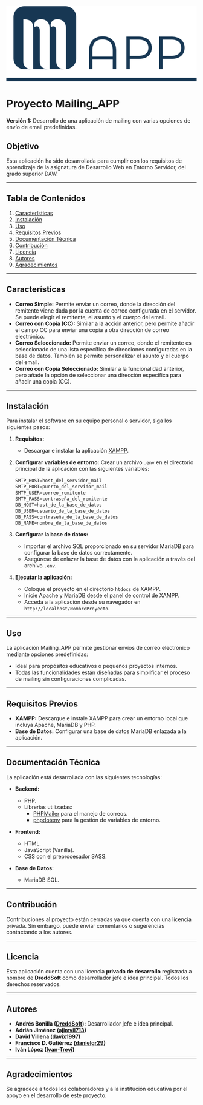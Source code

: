 <img src="assets/logo_mailing_app.svg" /> 

# Proyecto Mailing_APP

**Versión 1:** Desarrollo de una aplicación de mailing con varias opciones de envío de email predefinidas.

## Objetivo
Esta aplicación ha sido desarrollada para cumplir con los requisitos de aprendizaje de la asignatura de Desarrollo Web en Entorno Servidor, del grado superior DAW.

---

## Tabla de Contenidos
1. [Características](#características)
2. [Instalación](#instalación)
3. [Uso](#uso)
4. [Requisitos Previos](#requisitos-previos)
5. [Documentación Técnica](#documentación-técnica)
6. [Contribución](#contribución)
7. [Licencia](#licencia)
8. [Autores](#autores)
9. [Agradecimientos](#agradecimientos)

---

## Características
- **Correo Simple:** Permite enviar un correo, donde la dirección del remitente viene dada por la cuenta de correo configurada en el servidor. Se puede elegir el remitente, el asunto y el cuerpo del email.
- **Correo con Copia (CC):** Similar a la acción anterior, pero permite añadir el campo CC para enviar una copia a otra dirección de correo electrónico.
- **Correo Seleccionado:** Permite enviar un correo, donde el remitente es seleccionado de una lista específica de direcciones configuradas en la base de datos. También se permite personalizar el asunto y el cuerpo del email.
- **Correo con Copia Seleccionado:** Similar a la funcionalidad anterior, pero añade la opción de seleccionar una dirección específica para añadir una copia (CC).

---

## Instalación
Para instalar el software en su equipo personal o servidor, siga los siguientes pasos:

1. **Requisitos:**
   - Descargar e instalar la aplicación [XAMPP](https://www.apachefriends.org/index.html).

2. **Configurar variables de entorno:**
   Crear un archivo `.env` en el directorio principal de la aplicación con las siguientes variables:
   ```env
   SMTP_HOST=host_del_servidor_mail
   SMTP_PORT=puerto_del_servidor_mail
   SMTP_USER=correo_remitente
   SMTP_PASS=contraseña_del_remitente
   DB_HOST=host_de_la_base_de_datos
   DB_USER=usuario_de_la_base_de_datos
   DB_PASS=contraseña_de_la_base_de_datos
   DB_NAME=nombre_de_la_base_de_datos
   ```

3. **Configurar la base de datos:**
   - Importar el archivo SQL proporcionado en su servidor MariaDB para configurar la base de datos correctamente.
   - Asegúrese de enlazar la base de datos con la aplicación a través del archivo `.env`.

4. **Ejecutar la aplicación:**
   - Coloque el proyecto en el directorio `htdocs` de XAMPP.
   - Inicie Apache y MariaDB desde el panel de control de XAMPP.
   - Acceda a la aplicación desde su navegador en `http://localhost/NombreProyecto`.

---

## Uso
La aplicación Mailing_APP permite gestionar envíos de correo electrónico mediante opciones predefinidas:

- Ideal para propósitos educativos o pequeños proyectos internos.
- Todas las funcionalidades están diseñadas para simplificar el proceso de mailing sin configuraciones complicadas.

---

## Requisitos Previos
- **XAMPP:** Descargue e instale XAMPP para crear un entorno local que incluya Apache, MariaDB y PHP.
- **Base de Datos:** Configurar una base de datos MariaDB enlazada a la aplicación.

---

## Documentación Técnica
La aplicación está desarrollada con las siguientes tecnologías:

- **Backend:**
  - PHP.
  - Librerías utilizadas:
    - [PHPMailer](https://github.com/PHPMailer/PHPMailer) para el manejo de correos.
    - [phpdotenv](https://github.com/vlucas/phpdotenv) para la gestión de variables de entorno.

- **Frontend:**
  - HTML.
  - JavaScript (Vanilla).
  - CSS con el preprocesador SASS.

- **Base de Datos:**
  - MariaDB SQL.

---

## Contribución
Contribuciones al proyecto están cerradas ya que cuenta con una licencia privada. Sin embargo, puede enviar comentarios o sugerencias contactando a los autores.

---

## Licencia
Esta aplicación cuenta con una licencia **privada de desarrollo** registrada a nombre de **DreddSoft** como desarrollador jefe e idea principal. Todos los derechos reservados.

---

## Autores
- **Andrés Bonilla ([DreddSoft](https://github.com/DreddSoft)):** Desarrollador jefe e idea principal.
- **Adrián Jiménez ([ajimvil713](https://github.com/ajimvil713))**
- **David Villena ([davix1997](https://github.com/davix1997))**
- **Francisco D. Gutiérrez ([danielgr29](https://github.com/danielgr29))**
- **Iván López ([Ivan-Trevi](https://github.com/Ivan-Trevi))**

---

## Agradecimientos
Se agradece a todos los colaboradores y a la institución educativa por el apoyo en el desarrollo de este proyecto.





